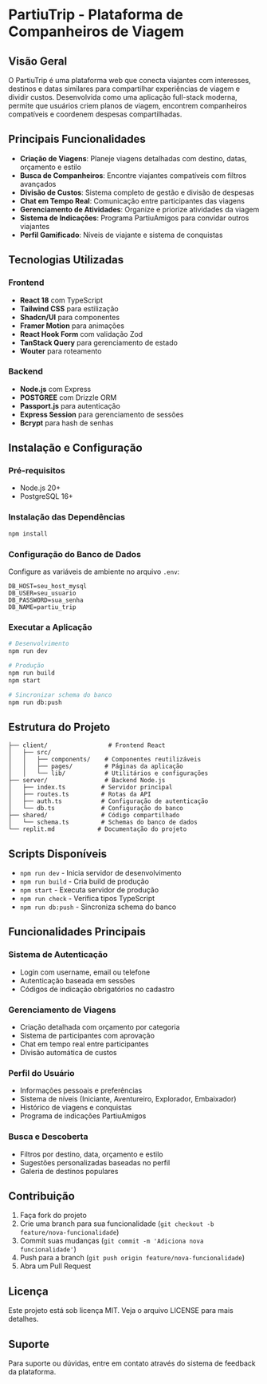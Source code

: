 # PartiuTrip - Plataforma de Companheiros de Viagem

## Visão Geral

O PartiuTrip é uma plataforma web que conecta viajantes com interesses, destinos e datas similares para compartilhar experiências de viagem e dividir custos. Desenvolvida como uma aplicação full-stack moderna, permite que usuários criem planos de viagem, encontrem companheiros compatíveis e coordenem despesas compartilhadas.

## Principais Funcionalidades

- **Criação de Viagens**: Planeje viagens detalhadas com destino, datas, orçamento e estilo
- **Busca de Companheiros**: Encontre viajantes compatíveis com filtros avançados
- **Divisão de Custos**: Sistema completo de gestão e divisão de despesas
- **Chat em Tempo Real**: Comunicação entre participantes das viagens
- **Gerenciamento de Atividades**: Organize e priorize atividades da viagem
- **Sistema de Indicações**: Programa PartiuAmigos para convidar outros viajantes
- **Perfil Gamificado**: Níveis de viajante e sistema de conquistas

## Tecnologias Utilizadas

### Frontend
- **React 18** com TypeScript
- **Tailwind CSS** para estilização
- **Shadcn/UI** para componentes
- **Framer Motion** para animações
- **React Hook Form** com validação Zod
- **TanStack Query** para gerenciamento de estado
- **Wouter** para roteamento

### Backend
- **Node.js** com Express
- **POSTGREE** com Drizzle ORM
- **Passport.js** para autenticação
- **Express Session** para gerenciamento de sessões
- **Bcrypt** para hash de senhas

## Instalação e Configuração

### Pré-requisitos
- Node.js 20+
- PostgreSQL 16+

### Instalação das Dependências
```bash
npm install
```

### Configuração do Banco de Dados
Configure as variáveis de ambiente no arquivo `.env`:
```env
DB_HOST=seu_host_mysql
DB_USER=seu_usuario
DB_PASSWORD=sua_senha
DB_NAME=partiu_trip
```

### Executar a Aplicação
```bash
# Desenvolvimento
npm run dev

# Produção
npm run build
npm start

# Sincronizar schema do banco
npm run db:push
```

## Estrutura do Projeto

```
├── client/                 # Frontend React
│   ├── src/
│   │   ├── components/    # Componentes reutilizáveis
│   │   ├── pages/         # Páginas da aplicação
│   │   └── lib/           # Utilitários e configurações
├── server/                # Backend Node.js
│   ├── index.ts          # Servidor principal
│   ├── routes.ts         # Rotas da API
│   ├── auth.ts           # Configuração de autenticação
│   └── db.ts             # Configuração do banco
├── shared/               # Código compartilhado
│   └── schema.ts         # Schemas do banco de dados
└── replit.md            # Documentação do projeto
```

## Scripts Disponíveis

- `npm run dev` - Inicia servidor de desenvolvimento
- `npm run build` - Cria build de produção
- `npm start` - Executa servidor de produção
- `npm run check` - Verifica tipos TypeScript
- `npm run db:push` - Sincroniza schema do banco

## Funcionalidades Principais

### Sistema de Autenticação
- Login com username, email ou telefone
- Autenticação baseada em sessões
- Códigos de indicação obrigatórios no cadastro

### Gerenciamento de Viagens
- Criação detalhada com orçamento por categoria
- Sistema de participantes com aprovação
- Chat em tempo real entre participantes
- Divisão automática de custos

### Perfil do Usuário
- Informações pessoais e preferências
- Sistema de níveis (Iniciante, Aventureiro, Explorador, Embaixador)
- Histórico de viagens e conquistas
- Programa de indicações PartiuAmigos

### Busca e Descoberta
- Filtros por destino, data, orçamento e estilo
- Sugestões personalizadas baseadas no perfil
- Galeria de destinos populares

## Contribuição

1. Faça fork do projeto
2. Crie uma branch para sua funcionalidade (`git checkout -b feature/nova-funcionalidade`)
3. Commit suas mudanças (`git commit -m 'Adiciona nova funcionalidade'`)
4. Push para a branch (`git push origin feature/nova-funcionalidade`)
5. Abra um Pull Request

## Licença

Este projeto está sob licença MIT. Veja o arquivo LICENSE para mais detalhes.

## Suporte

Para suporte ou dúvidas, entre em contato através do sistema de feedback da plataforma.
